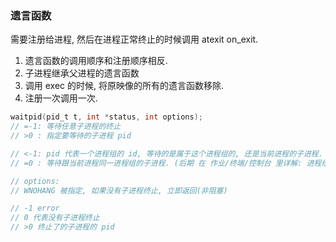 ### 遗言函数

需要注册给进程, 然后在进程正常终止的时候调用 atexit on_exit.

1. 遗言函数的调用顺序和注册顺序相反.
2. 子进程继承父进程的遗言函数
3. 调用 exec 的时候, 将原映像的所有的遗言函数移除.
4. 注册一次调用一次.

```c
waitpid(pid_t t, int *status, int options);
// =-1: 等待任意子进程的终止
// >0 : 指定要等待的子进程 pid

// <-1: pid 代表一个进程组的 id, 等待的是属于这个进程组的, 还是当前进程的子进程. 
// =0 : 等待跟当前进程同一进程组的子进程. (后期 在 作业/终端/控制台 里详解: 进程组.)

// options: 
// WNOHANG 被指定, 如果没有子进程终止, 立即返回(非阻塞)

// -1 error
// 0 代表没有子进程终止
// >0 终止了的子进程的 pid

```
